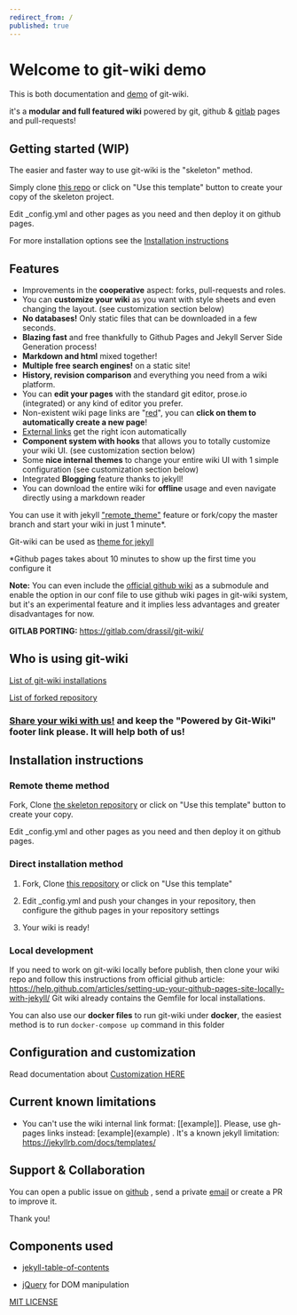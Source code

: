 ```yaml
---
redirect_from: /
published: true
---
```


# Welcome to git-wiki demo

This is both documentation and [demo](Demo.md) of git-wiki.

it's a **modular and full featured wiki** powered by git, github & [gitlab](https://gitlab.com/drassil/git-wiki/)  pages and pull-requests!

## Getting started (WIP)

The easier and faster way to use git-wiki is the "skeleton" method.

Simply clone [this repo](https://github.com/Drassil/git-wiki-skeleton) or click on "Use this template" button to create your copy of 
the skeleton project.

Edit _config.yml and other pages as you need and then deploy it on github pages.

For more installation options see the [Installation instructions](#installation-instructions)

## Features 

* Improvements in the **cooperative** aspect: forks, pull-requests and roles.
* You can **customize your wiki** as you want with style sheets and even changing the layout. (see customization section below) 
* **No databases!** Only static files that can be downloaded in a few seconds.
* **Blazing fast** and free thankfully to Github Pages and Jekyll Server Side Generation process!
* **Markdown and html** mixed together!
* **Multiple free search engines!** on a static site!
* **History, revision comparison** and everything you need from a wiki platform.
* You can **edit your pages** with the standard git editor, prose.io (integrated) or any kind of editor you prefer.
* Non-existent wiki page links are "[red](red.md)", you can **click on them to automatically create a new page**!
* [External links](http://www.google.it) get the right icon automatically
* **Component system with hooks** that allows you to totally customize your wiki UI. (see customization section below) 
* Some **nice internal themes** to change your entire wiki UI with 1 simple configuration (see customization section below)
* Integrated **Blogging** feature thanks to jekyll!
* You can download the entire wiki for **offline** usage and even navigate directly using a markdown reader

You can use it with jekyll ["remote_theme"](https://github.com/benbalter/jekyll-remote-theme) feature or fork/copy the master branch  and start your wiki in just 1 minute*.

Git-wiki can be used as [theme for jekyll](https://jekyll-themes.com/git-wiki/)

 *Github pages takes about 10 minutes to show up the first time you configure it

**Note:**
You can even include the [official github wiki](https://help.github.com/articles/about-github-wikis/) as a submodule and enable the option in our conf file to use github wiki pages in git-wiki system, but it's an experimental feature and it implies less advantages and greater disadvantages for now.

**GITLAB PORTING:** https://gitlab.com/drassil/git-wiki/

## Who is using git-wiki

[List of git-wiki installations](examples.md)

[List of forked repository](https://github.com/Drassil/git-wiki/network/members)


### [Share your wiki with us!](examples) and keep the "Powered by Git-Wiki" footer link please. It will help both of us!


## Installation instructions

### Remote theme method

Fork, Clone [the skeleton repository](https://github.com/Drassil/git-wiki-skeleton) or click on "Use this template" button to create your copy.

Edit _config.yml and other pages as you need and then deploy it on github pages.

### Direct installation method

1. Fork, Clone [this repository](https://github.com/drassil/git-wiki-theme) or click on "Use this template"

3. Edit _config.yml and push your changes in your repository, then configure the github pages in your repository settings

4. Your wiki is ready!

### Local development

If you need to work on git-wiki locally before publish, then clone your wiki repo and follow this instructions 
from official github article: <https://help.github.com/articles/setting-up-your-github-pages-site-locally-with-jekyll/>
Git wiki already contains the Gemfile for local installations.

You can also use our **docker files** to run git-wiki under **docker**, 
the easiest method is to run `docker-compose up` command in this folder

## Configuration and customization

Read documentation about [Customization HERE](customize.md)


## Current known limitations

* You can't use the wiki internal link format: [[example]]. Please, use gh-pages links instead: \[example\](example) . It's a known jekyll limitation: <https://jekyllrb.com/docs/templates/>


## Support & Collaboration

You can open a public issue on [github](https://github.com/Drassil/git-wiki/issues) , 
send a private <a href="mailto:staff-drassil@googlegroups.com">email</a>  or create a PR to improve it.

Thank you!

## Components used

- [jekyll-table-of-contents](https://github.com/ghiculescu/jekyll-table-of-contents)

- [jQuery](https://jquery.com/) for DOM manipulation


[MIT LICENSE](LICENSE)
